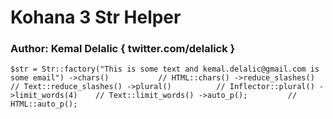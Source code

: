 # Kohana 3 Str Helper
### Author: Kemal Delalic { twitter.com/delalick }

``
	$str = Str::factory("This is some text and kemal.delalic@gmail.com is some email")
		->chars()			// HTML::chars()
		->reduce_slashes()	// Text::reduce_slashes()
		->plural()			// Inflector::plural()
		->limit_words(4)	// Text::limit_words()
		->auto_p(); 		// HTML::auto_p();
``
